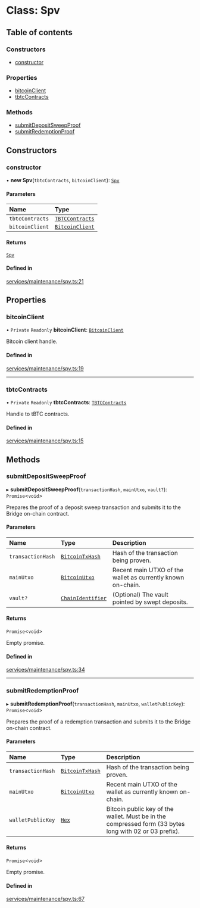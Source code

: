 # Class: Spv

## Table of contents

### Constructors

- [constructor](Spv.md#constructor)

### Properties

- [bitcoinClient](Spv.md#bitcoinclient)
- [tbtcContracts](Spv.md#tbtccontracts)

### Methods

- [submitDepositSweepProof](Spv.md#submitdepositsweepproof)
- [submitRedemptionProof](Spv.md#submitredemptionproof)

## Constructors

### constructor

• **new Spv**(`tbtcContracts`, `bitcoinClient`): [`Spv`](Spv.md)

#### Parameters

| Name | Type |
| :------ | :------ |
| `tbtcContracts` | [`TBTCContracts`](../README.md#tbtccontracts) |
| `bitcoinClient` | [`BitcoinClient`](../interfaces/BitcoinClient.md) |

#### Returns

[`Spv`](Spv.md)

#### Defined in

[services/maintenance/spv.ts:21](https://github.com/jose-blockchain/tbtc-v2/blob/main/typescript/src/services/maintenance/spv.ts#L21)

## Properties

### bitcoinClient

• `Private` `Readonly` **bitcoinClient**: [`BitcoinClient`](../interfaces/BitcoinClient.md)

Bitcoin client handle.

#### Defined in

[services/maintenance/spv.ts:19](https://github.com/jose-blockchain/tbtc-v2/blob/main/typescript/src/services/maintenance/spv.ts#L19)

___

### tbtcContracts

• `Private` `Readonly` **tbtcContracts**: [`TBTCContracts`](../README.md#tbtccontracts)

Handle to tBTC contracts.

#### Defined in

[services/maintenance/spv.ts:15](https://github.com/jose-blockchain/tbtc-v2/blob/main/typescript/src/services/maintenance/spv.ts#L15)

## Methods

### submitDepositSweepProof

▸ **submitDepositSweepProof**(`transactionHash`, `mainUtxo`, `vault?`): `Promise`\<`void`\>

Prepares the proof of a deposit sweep transaction and submits it to the
Bridge on-chain contract.

#### Parameters

| Name | Type | Description |
| :------ | :------ | :------ |
| `transactionHash` | [`BitcoinTxHash`](BitcoinTxHash.md) | Hash of the transaction being proven. |
| `mainUtxo` | [`BitcoinUtxo`](../README.md#bitcoinutxo) | Recent main UTXO of the wallet as currently known on-chain. |
| `vault?` | [`ChainIdentifier`](../interfaces/ChainIdentifier.md) | (Optional) The vault pointed by swept deposits. |

#### Returns

`Promise`\<`void`\>

Empty promise.

#### Defined in

[services/maintenance/spv.ts:34](https://github.com/jose-blockchain/tbtc-v2/blob/main/typescript/src/services/maintenance/spv.ts#L34)

___

### submitRedemptionProof

▸ **submitRedemptionProof**(`transactionHash`, `mainUtxo`, `walletPublicKey`): `Promise`\<`void`\>

Prepares the proof of a redemption transaction and submits it to the
Bridge on-chain contract.

#### Parameters

| Name | Type | Description |
| :------ | :------ | :------ |
| `transactionHash` | [`BitcoinTxHash`](BitcoinTxHash.md) | Hash of the transaction being proven. |
| `mainUtxo` | [`BitcoinUtxo`](../README.md#bitcoinutxo) | Recent main UTXO of the wallet as currently known on-chain. |
| `walletPublicKey` | [`Hex`](Hex.md) | Bitcoin public key of the wallet. Must be in the compressed form (33 bytes long with 02 or 03 prefix). |

#### Returns

`Promise`\<`void`\>

Empty promise.

#### Defined in

[services/maintenance/spv.ts:67](https://github.com/jose-blockchain/tbtc-v2/blob/main/typescript/src/services/maintenance/spv.ts#L67)
